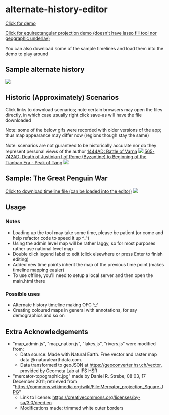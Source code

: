 # alternate-history-editor

[Click for demo](https://yulin-w.github.io/alternate-history-editor/main.html)

[Click for equirectangular projection demo (doesn't have lasso fill tool nor geographic underlay)](https://yulin-w.github.io/alternate-history-editor/rect-proj-ver/main.html)

You can also download some of the sample timelines and load them into the demo to play around

## Sample alternate history
![](https://raw.githubusercontent.com/Yulin-W/alternate-history-editor/master/Sample-gifs/alternate_hist_sample.gif)

## Historic (Approximately) Scenarios
Click links to download scenarios; note certain browsers may open the files directly, in which case usually right click save-as will have the file downloaded

Note: some of the below gifs were recorded with older versions of the app; thus map appearance may differ now (regions though stay the same)

Note: scenarios are not guranteed to be historically accurate nor do they represent personal views of the author
[1444AD: Battle of Varna](https://raw.githubusercontent.com/Yulin-W/alternate-history-editor/master/Historic%20Scenarios/1444AD-Battle-of-Varna.json)
![](https://raw.githubusercontent.com/Yulin-W/alternate-history-editor/master/Historic%20Scenarios/1444AD.gif)
[565-742AD: Death of Justinian I of Rome (Byzantine) to Beginning of the Tianbao Era - Peak of Tang](https://raw.githubusercontent.com/Yulin-W/alternate-history-editor/master/Historic%20Scenarios/565-622-668-742AD.json)
![](https://raw.githubusercontent.com/Yulin-W/alternate-history-editor/master/Historic%20Scenarios/565-622-668-742AD.gif)

## Sample: The Great Penguin War
[Click to download timeline file (can be loaded into the editor)](https://raw.githubusercontent.com/Yulin-W/alternate-history-editor/master/Sample%20Timelines/The%20Great%20Penguin%20War.json)
![](https://raw.githubusercontent.com/Yulin-W/alternate-history-editor/master/Sample%20Timelines/Great%20Penguin%20War.gif)

## Usage

### Notes
- Loading up the tool may take some time, please be patient (or come and help refactor code to speed it up ^_^)
- Using the admin level map will be rather laggy, so for most purposes rather use national level map
- Double click legend label to edit (click elsewhere or press Enter to finish editing)
- Added new time points inherit the map of the previous time point (makes timeline mapping easier)
- To use offline, you'll need to setup a local server and then open the main.html there

### Possible uses
- Alternate history timeline making OFC ^_^
- Creating coloured maps in general with annotations, for say demographics and so on

## Extra Acknowledgements
- "map_admin.js", "map_nation.js", "lakes.js", "rivers.js" were modified from:
  - Data source: Made with Natural Earth. Free vector and raster map data @ naturalearthdata.com. 
  - Data transformed to geoJSON at https://geoconverter.hsr.ch/vector, provided by Geometa Lab at IFS HSR
- "mercator-topographic.jpg" made by Daniel R. Strebe; 08:03, 17 December 2011; retrieved from "https://commons.wikimedia.org/wiki/File:Mercator_projection_Square.JPG"
  - Link to license: https://creativecommons.org/licenses/by-sa/3.0/deed.en
  - Modifications made: trimmed white outer borders
